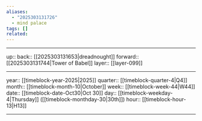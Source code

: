 ```yaml
---
aliases:
  - "2025303131726"
  - mind palace
tags: []
related:
---
```




***

up:: 
back:: [[2025303131653|dreadnought]]
forward:: [[2025303131744|Tower of Babel]]
layer:: [[layer-099]]

***

year:: [[timeblock-year-2025|2025]]
quarter:: [[timeblock-quarter-4|Q4]]
month:: [[timeblock-month-10|October]]
week:: [[timeblock-week-44|W44]]
date:: [[timeblock-date-Oct30|Oct 30]]
day:: [[timeblock-weekday-4|Thursday]] ([[timeblock-monthday-30|30th]])
hour:: [[timeblock-hour-13|H13]]

***
